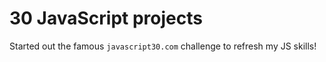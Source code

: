 # 30 JavaScript projects
Started out the famous `javascript30.com` challenge to refresh my JS skills!
